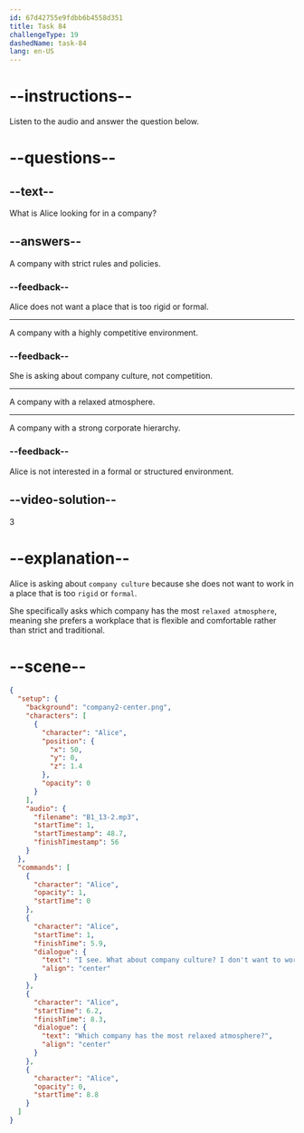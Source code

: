 ```yaml
---
id: 67d42755e9fdbb6b4558d351
title: Task 84
challengeType: 19
dashedName: task-84
lang: en-US
---
```


<!-- (Audio) Alice: I see. What about company culture? I don't want to work somewhere that's too rigid or formal. Which company has the most relaxed atmosphere? -->

# --instructions--

Listen to the audio and answer the question below.

# --questions--

## --text--

What is Alice looking for in a company?

## --answers--

A company with strict rules and policies.

### --feedback--

Alice does not want a place that is too rigid or formal.

---

A company with a highly competitive environment.

### --feedback--

She is asking about company culture, not competition.

---

A company with a relaxed atmosphere.

---

A company with a strong corporate hierarchy.

### --feedback--

Alice is not interested in a formal or structured environment.

## --video-solution--

3

# --explanation--

Alice is asking about `company culture` because she does not want to work in a place that is too `rigid` or `formal`.

She specifically asks which company has the most `relaxed atmosphere`, meaning she prefers a workplace that is flexible and comfortable rather than strict and traditional.

# --scene--

```json
{
  "setup": {
    "background": "company2-center.png",
    "characters": [
      {
        "character": "Alice",
        "position": {
          "x": 50,
          "y": 0,
          "z": 1.4
        },
        "opacity": 0
      }
    ],
    "audio": {
      "filename": "B1_13-2.mp3",
      "startTime": 1,
      "startTimestamp": 48.7,
      "finishTimestamp": 56
    }
  },
  "commands": [
    {
      "character": "Alice",
      "opacity": 1,
      "startTime": 0
    },
    {
      "character": "Alice",
      "startTime": 1,
      "finishTime": 5.9,
      "dialogue": {
        "text": "I see. What about company culture? I don't want to work somewhere that's too rigid or formal.",
        "align": "center"
      }
    },
    {
      "character": "Alice",
      "startTime": 6.2,
      "finishTime": 8.3,
      "dialogue": {
        "text": "Which company has the most relaxed atmosphere?",
        "align": "center"
      }
    },
    {
      "character": "Alice",
      "opacity": 0,
      "startTime": 8.8
    }
  ]
}
```
